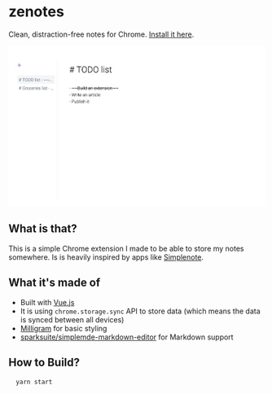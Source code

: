 # zenotes

Clean, distraction-free notes for Chrome. [Install it here](https://chrome.google.com/webstore/detail/zenotes/fphoofpcklpbccekhlcmhagpbddbkfdp?authuser=1).

![Zenotes](media/screen.jpg)

## What is that?

This is a simple Chrome extension I made to be able to store my notes somewhere. Is is heavily inspired by apps like [Simplenote](https://simplenote.com/).

## What it's made of

- Built with [Vue.js](https://vuejs.org/)
- It is using `chrome.storage.sync` API to store data (which means the data is synced between all devices)
- [Milligram](https://milligram.github.io/) for basic styling
- [sparksuite/simplemde-markdown-editor](https://github.com/sparksuite/simplemde-markdown-editor) for Markdown support

## How to Build?

```bash
  yarn start
```
